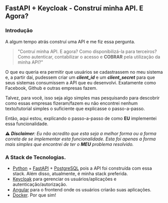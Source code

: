 ## FastAPI + Keycloak - Construí minha API. E Agora?

### Introdução
A algum tempo atrás construí uma API e me fiz essa pergunta.
> "Contruí minha API. E agora? Como disponibilizá-la para terceiros? Como autenticar, contabilizar o acesso e **COBRAR** pela utilização da minha API?"

O que eu queria era permitir que usuários se cadastrassem no meu sistema e, a partir daí, pudessem criar um _**client_id**_ e um _**client_secret**_ para que seus sistemas consumissem a API que eu desenvolvi. Exatamente como Facebook, Github e outras empresas fazem.

Talvez, para você, isso seja algo simples mas pesquisando para descobrir como essas empresas fizeram/fazem eu não encontrei nenhum texto/tutorial simples o suficiente que explicasse o passo-a-passo.

Então, aqui estou, explicando o passo-a-passo de como **EU** implementei essa funcionalidade.

:warning: _**Disclaimer**: Eu não acredito que esta seja a melhor forma ou a forma correta de se implementar esta funcionalidade. Esta foi apenas a forma mais simples que encontrei de ter o **MEU** problema resolvido._

### A Stack de Tecnologias.

* [Python](https://www.python.org/) + [FastAPI](https://fastapi.tiangolo.com/) + [PostgreSQL](https://www.postgresql.org/) pois a API foi construída com essa stack. Além disso, atualmente, é minha stack preferida.
* [Keycloak](https://www.keycloak.org/) para gerenciar os usuários/aplicações e autenticação/autorização.
* [Angular](http://angular.io/) para o frontend onde os usuários criarão suas aplicações.
* [Docker](https://www.docker.com/). Por que sim!




